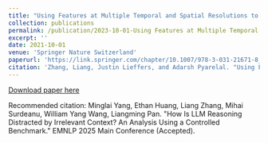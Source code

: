 ```yaml
---
title: "Using Features at Multiple Temporal and Spatial Resolutions to Predict Human Behavior in Real Time"
collection: publications
permalink: /publication/2023-10-01-Using Features at Multiple Temporal and Spatial Resolutions to Predict Human Behavior in Real Time
excerpt: ''
date: 2021-10-01
venue: 'Springer Nature Switzerland'
paperurl: 'https://link.springer.com/chapter/10.1007/978-3-031-21671-8_13'
citation: 'Zhang, Liang, Justin Lieffers, and Adarsh Pyarelal. "Using Features at Multiple Temporal and Spatial Resolutions to Predict Human Behavior in Real Time." In AAAI Fall Symposium, pp. 205-219. Cham: Springer Nature Switzerland, 2021.'
---
```


[Download paper here](https://arxiv.org/abs/2505.18761)

Recommended citation: Minglai Yang, Ethan Huang, Liang Zhang, Mihai Surdeanu, William Yang Wang, Liangming Pan. "How Is LLM Reasoning Distracted by Irrelevant Context? An Analysis Using a Controlled Benchmark." EMNLP 2025 Main Conference (Accepted).